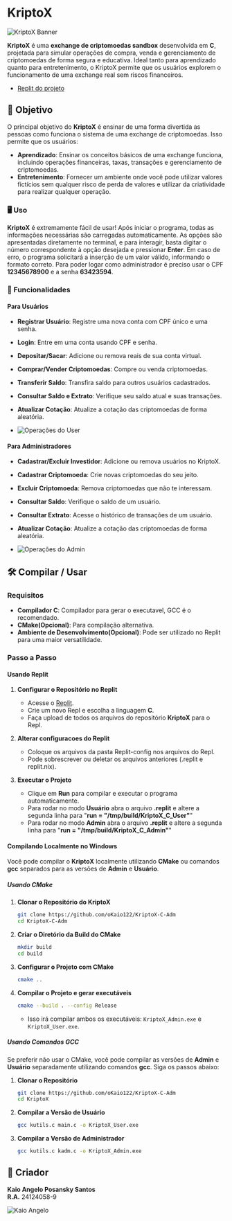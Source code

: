 # KriptoX

![KriptoX Banner](https://i.postimg.cc/TPCTT8nQ/kriptox.png)

**KriptoX** é uma **exchange de criptomoedas sandbox** desenvolvida em **C**, projetada para simular operações de compra, venda e gerenciamento de criptomoedas de forma segura e educativa. Ideal tanto para aprendizado quanto para entretenimento, o KriptoX permite que os usuários explorem o funcionamento de uma exchange real sem riscos financeiros.

- [Replit do projeto](https://replit.com/@unifksantos/KriptoXCAdmin)

## 🎯 Objetivo

O principal objetivo do **KriptoX** é ensinar de uma forma divertida as pessoas como funciona o sistema de uma exchange de criptomoedas. Isso permite que os usuários:

- **Aprendizado**: Ensinar os conceitos básicos de uma exchange funciona, incluindo operações financeiras, taxas, transações e gerenciamento de criptomoedas.
- **Entretenimento**: Fornecer um ambiente onde você pode utilizar valores fictícios sem qualquer risco de perda de valores e utilizar da criatividade para realizar qualquer operação.

### 🖥️ Uso

**KriptoX** é extremamente fácil de usar! Após iniciar o programa, todas as informações necessárias são carregadas automaticamente. As opções são apresentadas diretamente no terminal, e para interagir, basta digitar o número correspondente à opção desejada e pressionar **Enter**. Em caso de erro, o programa solicitará a inserção de um valor válido, informando o formato correto.
Para poder logar como administrador é preciso usar o CPF **12345678900** e a senha **63423594**.

### 🚀 Funcionalidades

#### Para Usuários

- **Registrar Usuário**: Registre uma nova conta com CPF único e uma senha.
- **Login**: Entre em uma conta usando CPF e senha.
- **Depositar/Sacar**: Adicione ou remova reais de sua conta virtual.
- **Comprar/Vender Criptomoedas**: Compre ou venda criptomoedas.
- **Transferir Saldo**: Transfira saldo para outros usuários cadastrados.
- **Consultar Saldo e Extrato**: Verifique seu saldo atual e suas transações.
- **Atualizar Cotação**: Atualize a cotação das criptomoedas de forma aleatória.

- ![Operações do User](https://i.postimg.cc/CMfds1Gg/image.png)

#### Para Administradores

- **Cadastrar/Excluir Investidor**: Adicione ou remova usuários no KriptoX.
- **Cadastrar Criptomoeda**: Crie novas criptomoedas do seu jeito.
- **Excluir Criptomoeda**: Remova criptomoedas que não te interessam.
- **Consultar Saldo**: Verifique o saldo de um usuário.
- **Consultar Extrato**: Acesse o histórico de transações de um usuário.
- **Atualizar Cotação**: Atualize a cotação das criptomoedas de forma aleatória.

- ![Operações do Admin](https://i.postimg.cc/RFWh8C2w/image.png)

## 🛠️ Compilar / Usar

### Requisitos

- **Compilador C**: Compilador para gerar o executavel, GCC é o recomendado.
- **CMake(Opcional)**: Para compilação alternativa.
- **Ambiente de Desenvolvimento(Opcional)**: Pode ser utilizado no Replit para uma maior versatilidade.

### Passo a Passo

#### Usando Replit

1. **Configurar o Repositório no Replit**
   - Acesse o [Replit](https://replit.com/).
   - Crie um novo Repl e escolha a linguagem **C**.
   - Faça upload de todos os arquivos do repositório **KriptoX** para o Repl.

2. **Alterar configuracoes do Replit**
   - Coloque os arquivos da pasta Replit-config nos arquivos do Repl.
   - Pode sobrescrever ou deletar os arquivos anteriores (.replit e replit.nix).

3. **Executar o Projeto**
   - Clique em **Run** para compilar e executar o programa automaticamente.
   - Para rodar no modo **Usuário** abra o arquivo **.replit** e altere a segunda linha para "**run = "/tmp/build/KriptoX_C_User"**"
   - Para rodar no modo **Admin** abra o arquivo **.replit** e altere a segunda linha para "**run = "/tmp/build/KriptoX_C_Admin"**"

#### Compilando Localmente no Windows

Você pode compilar o **KriptoX** localmente utilizando **CMake** ou comandos **gcc** separados para as versões de **Admin** e **Usuário**.

##### Usando CMake

1. **Clonar o Repositório do KriptoX**
    ```bash
    git clone https://github.com/oKaio122/KriptoX-C-Adm
    cd KriptoX-C-Adm
    ```

2. **Criar o Diretório da Build do CMake**
    ```bash
    mkdir build
    cd build
    ```

3. **Configurar o Projeto com CMake**
    ```bash
    cmake ..
    ```

4. **Compilar o Projeto e gerar executáveis**
    ```bash
    cmake --build . --config Release
    ```

   - Isso irá compilar ambos os executáveis: `KriptoX_Admin.exe` e `KriptoX_User.exe`.

##### Usando Comandos GCC

Se preferir não usar o CMake, você pode compilar as versões de **Admin** e **Usuário** separadamente utilizando comandos **gcc**. Siga os passos abaixo:

1. **Clonar o Repositório**
    ```bash
    git clone https://github.com/oKaio122/KriptoX-C-Adm
    cd KriptoX
    ```

2. **Compilar a Versão de Usuário**
    ```bash
    gcc kutils.c main.c -o KriptoX_User.exe
    ```

3. **Compilar a Versão de Administrador**
    ```bash
    gcc kutils.c kadm.c -o KriptoX_Admin.exe
    ```

## 👤 Criador

**Kaio Angelo Posansky Santos**  
**R.A.** 24124058-9

![Kaio Angelo](./images/kaio-angelo.png)

  


